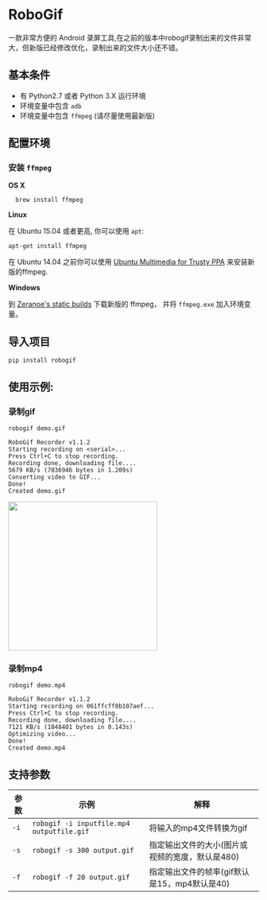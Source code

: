 # RoboGif

一款非常方便的 Android 录屏工具,在之前的版本中robogif录制出来的文件非常大，但新版已经修改优化，录制出来的文件大小还不错。

## 基本条件

* 有 Python2.7 或者 Python 3.X 运行环境
* 环境变量中包含 `adb`
* 环境变量中包含 `ffmpeg` (请尽量使用最新版)

## 配置环境

### 安装 `ffmpeg` 

**OS X**

```
  brew install ffmpeg
```

**Linux**

在 Ubuntu 15.04 或者更高, 你可以使用 `apt`:
```
apt-get install ffmpeg
```
在 Ubuntu 14.04 之前你可以使用 [Ubuntu Multimedia for Trusty PPA](https://launchpad.net/~mc3man/+archive/ubuntu/trusty-media) 来安装新版的ffmpeg.

**Windows**

到 [Zeranoe's static builds](https://ffmpeg.zeranoe.com/builds/) 下载新版的 ffmpeg， 并将 `ffmpeg.exe` 加入环境变量。

## 导入项目

```
pip install robogif
```

## 使用示例:

### 录制gif

```
robogif demo.gif

RoboGif Recorder v1.1.2
Starting recording on <serial>...
Press Ctrl+C to stop recording.
Recording done, downloading file....
5679 KB/s (7036946 bytes in 1.209s)
Converting video to GIF...
Done!
Created demo.gif
```

<img src="https://izacus.github.io/RoboGif/images/demo.gif" width=300 />

### 录制mp4

```
robogif demo.mp4

RoboGif Recorder v1.1.2
Starting recording on 061ffcff0b107aef...
Press Ctrl+C to stop recording.
Recording done, downloading file....
7121 KB/s (1048401 bytes in 0.143s)
Optimizing video...
Done!
Created demo.mp4
```

## 支持参数

参数   | 示例                                      | 解释
-------|-------------------------------------------|-------------------------------------------------
`-i`   | `robogif -i inputfile.mp4 outputfile.gif` | 将输入的mp4文件转换为gif
`-s`   | `robogif -s 300 output.gif`               | 指定输出文件的大小(图片或视频的宽度，默认是480)
`-f`   | `robogif -f 20 output.gif`                | 指定输出文件的帧率(gif默认是15，mp4默认是40)

<br/>
<br/>
<br/>



